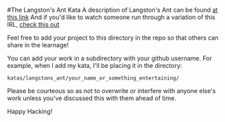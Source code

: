 #The Langston's Ant Kata
A description of Langston's Ant can be found [at this link](https://en.wikipedia.org/wiki/Langton%27s_ant) 
And if you'd like to watch someone run through a variation of this IRL, [check this out](https://blog.8thlight.com/micah-martin/2008/11/13/kata-langston's-ant-in-ruby.html)

Feel free to add your project to this directory in the repo so that others can share in the learnage!  

You can add your work in a subdirectory with your github username.
For example, when I add my kata, I'll be placing it in the directory:  
```
katas/langstons_ant/your_name_or_something_entertaining/
```

Please be courteous so as not to overwrite or interfere with anyone else's work unless you've discussed this with them ahead of time.

Happy Hacking!
